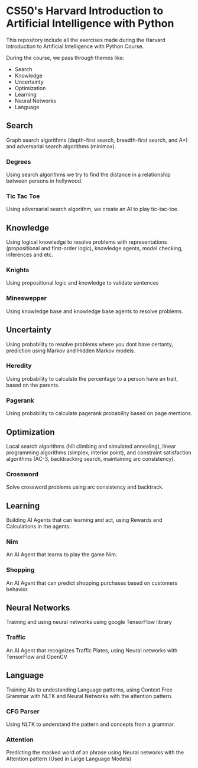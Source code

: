 # CS50's Harvard Introduction to Artificial Intelligence with Python

This repository include all the exercises made during the Harvard Introduction to Artificial Intelligence with Python Course.

During the course, we pass through themes like:

- Search
- Knowledge
- Uncertainty
- Optimization
- Learning
- Neural Networks
- Language


## Search 
Graph search algorithms (depth-first search, breadth-first search, and A*) and adversarial search algorithms (minimax).
### Degrees
Using search algorithms we try to find the distance in a relationship between persons in hollywood.

### Tic Tac Toe
Using adversarial search algorithm, we create an AI to play tic-tac-toe.

## Knowledge
Using logical knowledge to resolve problems with representations (propositional and first-order logic), knowledge agents, model checking, inferences and etc.

### Knights
Using propositional logic and knowledge to validate sentences

### Mineswepper
Using knowledge base and knowledge base agents to resolve problems.

## Uncertainty
Using probability to resolve problems where you dont have certanty, prediction using Markov and Hidden Markov models.

### Heredity
Using probability to calculate the percentage to a person have an trait, based on the parents.

### Pagerank
Using probability to calculate pagerank probability based on page mentions.

## Optimization
Local search algorithms (hill climbing and simulated annealing), linear programming algorithms (simplex, interior point), and constraint satisfaction algorithms (AC-3, backtracking search, maintaining arc consistency).

### Crossword
Solve crossword problems using arc consistency and backtrack.

## Learning
Building AI Agents that can learning and act, using Rewards and Calculations in the agents.

### Nim
An AI Agent that learns to play the game Nim.

### Shopping
An AI Agent that can predict shopping purchases based on customers behavior.

## Neural Networks
Training and using neural networks using google TensorFlow library

### Traffic
An AI Agent that recognizes Traffic Plates, using Neural networks with TensorFlow and OpenCV

## Language
Training AIs to undestanding Language patterns, using Context Free Grammar with NLTK and Neural Networks with the attention pattern.

### CFG Parser
Using NLTK to understand the pattern and concepts from a grammar.

### Attention
Predicting the masked word of an phrase using Neural networks with the Attention pattern (Used in Large Language Models)

